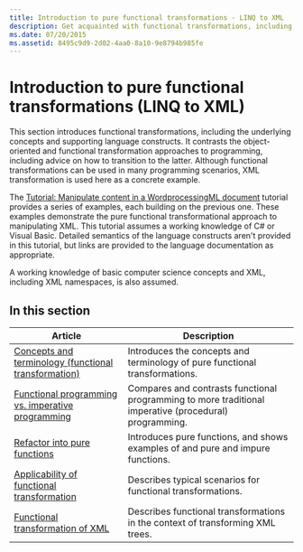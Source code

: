 ```yaml
---
title: Introduction to pure functional transformations - LINQ to XML
description: Get acquainted with functional transformations, including the underlying concepts and supporting language constructs.
ms.date: 07/20/2015
ms.assetid: 8495c9d9-2d02-4aa0-8a10-9e8794b985fe
---
```

# Introduction to pure functional transformations (LINQ to XML)

This section introduces functional transformations, including the underlying concepts and supporting language constructs. It contrasts the object-oriented and functional transformation approaches to programming, including advice on how to transition to the latter. Although functional transformations can be used in many programming scenarios, XML transformation is used here as a concrete example.

 The [Tutorial: Manipulate content in a WordprocessingML document](xml-shape-wordprocessingml-documents.md) tutorial provides a series of examples, each building on the previous one. These examples demonstrate the pure functional transformational approach to manipulating XML. This tutorial assumes a working knowledge of C# or Visual Basic. Detailed semantics of the language constructs aren't provided in this tutorial, but links are provided to the language documentation as appropriate.

 A working knowledge of basic computer science concepts and XML, including XML namespaces, is also assumed.

## In this section

|Article|Description|
|-----------|-----------------|
|[Concepts and terminology (functional transformation)](concepts-terminology-functional-transformation.md)|Introduces the concepts and terminology of pure functional transformations.|
|[Functional programming vs. imperative programming](functional-vs-imperative-programming.md)|Compares and contrasts functional programming to more traditional imperative (procedural) programming.|
|[Refactor into pure functions](refactor-pure-functions.md)|Introduces pure functions, and shows examples of and pure and impure functions.|
|[Applicability of functional transformation](applicability-functional-transformation.md)|Describes typical scenarios for functional transformations.|
|[Functional transformation of XML](functional-transformation-xml.md)|Describes functional transformations in the context of transforming XML trees.|
